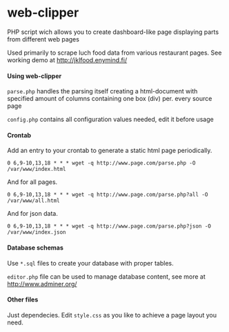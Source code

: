 web-clipper
===========

PHP script wich allows you to create dashboard-like page displaying parts from different web pages

Used primarily to scrape luch food data from various restaurant pages. See working demo at http://jklfood.enymind.fi/

#### Using web-clipper ####

`parse.php` handles the parsing itself creating a html-document with specified amount of columns
containing one box (div) per. every source page

`config.php` contains all configuration values needed, edit it before usage

#### Crontab ####

Add an entry to your crontab to generate a static html page periodically.

`0 6,9-10,13,18 * * * wget -q http://www.page.com/parse.php -O /var/www/index.html`

And for all pages.

`0 6,9-10,13,18 * * * wget -q http://www.page.com/parse.php?all -O /var/www/all.html`

And for json data.

`0 6,9-10,13,18 * * * wget -q http://www.page.com/parse.php?json -O /var/www/index.json`

#### Database schemas ####

Use `*.sql` files to create your database with proper tables.

`editor.php` file can be used to manage database content, see more at http://www.adminer.org/

#### Other files ####

Just dependecies. Edit `style.css` as you like to achieve a page layout you need.
